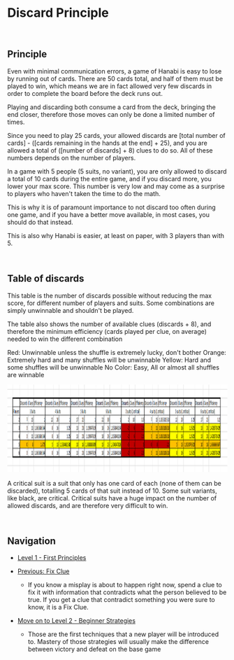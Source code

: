 # Discard Principle

<br />

## Principle

Even with minimal communication errors, a game of Hanabi is easy to lose by running out of cards. There are 50 cards total, and half of them must be played to win, which means we are in fact allowed very few discards in order to complete the board before the deck runs out.

Playing and discarding both consume a card from the deck, bringing the end closer, therefore those moves can only be done a limited number of times.

Since you need to play 25 cards, your allowed discards are [total number of cards] - ([cards remaining in the hands at the end] + 25), and you are allowed a total of ([number of discards] + 8) clues to do so. All of these numbers depends on the number of players.

In a game with 5 people (5 suits, no variant), you are only allowed to discard a total of 10 cards during the entire game, and if you discard more, you lower your max score. This number is very low and may come as a surprise to players who haven't taken the time to do the math.

This is why it is of paramount importance to not discard too often during one game, and if you have a better move available, in most cases, you should do that instead.

This is also why Hanabi is easier, at least on paper, with 3 players than with 5.

<br />

## Table of discards

This table is the number of discards possible without reducing the max score, for different number of players and suits. Some combinations are simply unwinnable and shouldn't be played.

The table also shows the number of available clues (discards + 8), and therefore the minimum efficiency (cards played per clue, on average) needed to win the different combination

Red: Unwinnable unless the shuffle is extremely lucky, don't bother
Orange: Extremely hard and many shuffles will be unwinnable
Yellow: Hard and some shuffles will be unwinnable
No Color: Easy, All or almost all shuffles are winnable

<p align="center">
    <img src="images/8_DiscardTable.png" height="200" />
</p>

A critical suit is a suit that only has one card of each (none of them can be discarded), totalling 5 cards of that suit instead of 10. Some suit variants, like black, are critical. Critical suits have a huge impact on the number of allowed discards, and are therefore very difficult to win.

<br />

## Navigation

* [Level 1 - First Principles](https://github.com/agilbert1412/HanabiStrategy/blob/master/Strategy/Level%201%20-%20First%20Principles/Level%201%20-%20First%20Principles.md)
	
* [Previous: Fix Clue](https://github.com/agilbert1412/HanabiStrategy/blob/master/Strategy/Level%201%20-%20First%20Principles/7%20-%20Fix%20Clue.md)
	* If you know a misplay is about to happen right now, spend a clue to fix it with information that contradicts what the person believed to be true. If you get a clue that contradict something you were sure to know, it is a Fix Clue.
	
* [Move on to Level 2 - Beginner Strategies](https://github.com/agilbert1412/HanabiStrategy/blob/master/Strategy/Level%202%20-%20Beginner/Level%202%20-%20Beginner.md)
	* Those are the first techniques that a new player will be introduced to. Mastery of those strategies will usually make the difference between victory and defeat on the base game